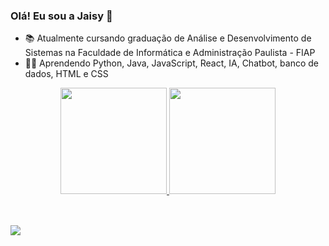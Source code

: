 ### Olá! Eu sou a Jaisy 👋

- 📚 Atualmente cursando graduação de Análise e Desenvolvimento de Sistemas na Faculdade de Informática e Administração Paulista - FIAP
- 👩‍💻 Aprendendo Python, Java, JavaScript, React, IA, Chatbot, banco de dados, HTML e CSS 
<div align="center">
  <a href="https://github.com/jaisycibele">
  <img height="170em" src="https://github-readme-stats.vercel.app/api?username=jaisycibele&show_icons=true&theme=dark&include_all_commits=true&count_private=true"/>
  <img height="170em" src="https://github-readme-stats.vercel.app/api/top-langs/?username=jaisycibele&layout=compact&langs_count=7&theme=dark"/>
</div>
<div style="display: inline_block"><br>

##

<a href="https://www.linkedin.com/in/jaisy-cibele-alves-7a98ab19b/" target="_blank"><img src="https://img.shields.io/badge/-LinkedIn-%230077B5?style=for-the-badge&logo=linkedin&logoColor=white" target="_blank"></a> 
 
